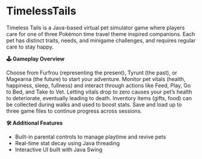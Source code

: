 # TimelessTails
Timeless Tails is a Java-based virtual pet simulator game where players care for one of three Pokémon time travel theme inspired companions. Each pet has distinct traits, needs, and minigame challenges, and requires regular care to stay happy.

**🕹️ Gameplay Overview**

Choose from Furfrou (representing the present), Tyrunt (the past), or Magearna (the future) to start your adventure. Monitor pet vitals (health, happiness, sleep, fullness) and interact through actions like Feed, Play, Go to Bed, and Take to Vet. Letting vitals drop to zero causes your pet’s health to deteriorate, eventually leading to death. Inventory items (gifts, food) can be collected during walks and used to boost stats. Save and load up to three game files to continue progress across sessions.

**🛠️ Additional Features**
- Built-in parental controls to manage playtime and revive pets
- Real-time stat decay using Java threading
- Interactive UI built with Java Swing
